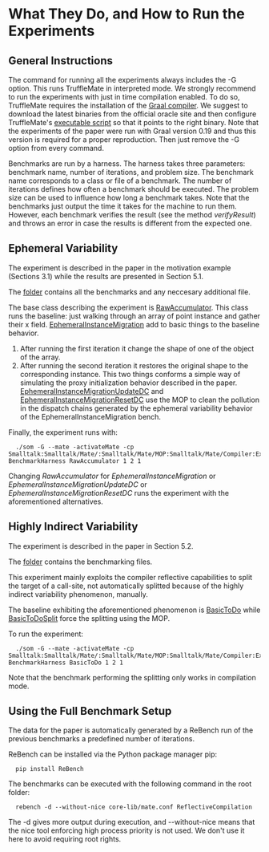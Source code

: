 What They Do, and How to Run the Experiments 
=============================================

General Instructions
---------------------

The command for running all the experiments always includes the -G option. 
This runs TruffleMate in interpreted mode. We strongly recommend to run the experiments with just in time compilation enabled. 
To do so, TruffleMate requires the installation of the [Graal compiler](http://www.oracle.com/technetwork/oracle-labs/program-languages/overview/index-2301583.html). We suggest to download the latest binaries from the official oracle site and then configure TruffleMate's [executable script](https://github.com/charig/TruffleMATE/blob/papers/TSE2017/som) so that it points to the right binary. Note that the experiments of the paper were run with Graal version 0.19 and thus this version is required for a proper reproduction.
Then just remove the -G option from every command.

Benchmarks are run by a harness. The harness takes three parameters: benchmark name, number of iterations, and problem size. 
The benchmark name corresponds to a class or file of a benchmark. The number of iterations defines how often a benchmark should be executed. 
The problem size can be used to influence how long a benchmark takes. 
Note that the benchmarks just output the time it takes for the machine to run them. 
However, each benchmark verifies the result (see the method *verifyResult*) and throws an error in case the results is different from the expected one.    

Ephemeral Variability 
---------------------
The experiment is described in the paper in the motivation example (Sections 3.1) while the results are presented in 
Section 5.1.

The [folder](https://github.com/charig/SOM/blob/papers/ICOOOLPS17/Examples/Benchmarks/InstanceMigration/) contains all 
the benchmarks and any neccesary additional file. 

The base class describing the experiment is [RawAccumulator](https://github.com/charig/SOM/blob/papers/ICOOOLPS17/Examples/Benchmarks/Mate/InstanceMigration/RawAccumulator.som).
This class runs the baseline: just walking through an array of point instance and gather their x field.
[EphemeralInstanceMigration](https://github.com/charig/SOM/blob/papers/ICOOOLPS17/Examples/Benchmarks/Mate/InstanceMigration/EphemeralInstanceMigration.som) 
add to basic things to the baseline behavior.
1) After running the first iteration it change the shape of one of the object of the array.
2) After running the second iteration it restores the original shape to the corresponding instance.
This two things conforms a simple way of simulating the proxy initialization behavior described in the paper.
[EphemeralInstanceMigrationUpdateDC](https://github.com/charig/SOM/blob/papers/ICOOOLPS17/Examples/Benchmarks/Mate/InstanceMigration/EphemeralInstanceMigrationUpdateDC.som) and 
[EphemeralInstanceMigrationResetDC](https://github.com/charig/SOM/blob/papers/ICOOOLPS17/Examples/Benchmarks/Mate/InstanceMigration/EphemeralInstanceMigrationResetDC.som) 
use the MOP to clean the pollution in the dispatch chains generated by the ephemeral variability behavior of the EphemeralInstanceMigration bench.

Finally, the experiment runs with:
      
      ./som -G --mate -activateMate -cp Smalltalk:Smalltalk/Mate/:Smalltalk/Mate/MOP:Smalltalk/Mate/Compiler:Examples/Benchmarks:Examples/Benchmarks/Mate/InstanceMigration: BenchmarkHarness RawAccumulator 1 2 1
      
Changing *RawAccumulator* for *EphemeralInstanceMigration* or *EphemeralInstanceMigrationUpdateDC* or 
*EphemeralInstanceMigrationResetDC* runs the experiment with the aforementioned alternatives.       


Highly Indirect Variability
---------------------------
The experiment is described in the paper in Section 5.2.

The [folder](https://github.com/charig/SOM/blob/papers/ICOOOLPS17/Examples/Benchmarks/Mate/Splitting/) contains the benchmarking files.

This experiment mainly exploits the compiler reflective capabilities to split the target of a call-site, 
not automatically splitted because of the highly indirect variability phenomenon, manually.

The baseline exhibiting the aforementioned phenomenon is [BasicToDo](https://github.com/charig/SOM/blob/papers/ICOOOLPS17/Examples/Benchmarks/Mate/Splitting/BasicToDo.som) 
while [BasicToDoSplit](https://github.com/charig/SOM/blob/papers/ICOOOLPS17/Examples/Benchmarks/Mate/Splitting/BasicToDoSplit.som) 
force the splitting using the MOP.

To run the experiment:

      ./som -G --mate -activateMate -cp Smalltalk:Smalltalk/Mate/:Smalltalk/Mate/MOP:Smalltalk/Mate/Compiler:Examples/Benchmarks:Examples/Benchmarks/Mate/InstanceMigration:Examples/Benchmarks/Mate/Splitting BenchmarkHarness BasicToDo 1 2 1

Note that the benchmark performing the splitting only works in compilation mode.

Using the Full Benchmark Setup
---------------------------

The data for the paper is automatically generated by a ReBench run of the previous benchmarks a predefined number of iterations.

ReBench can be installed via the Python package manager pip:

      pip install ReBench

The benchmarks can be executed with the following command in the root folder:

      rebench -d --without-nice core-lib/mate.conf ReflectiveCompilation

The -d gives more output during execution, and --without-nice means that the nice tool enforcing high process priority is not used. We don't use it here to avoid requiring root rights.
